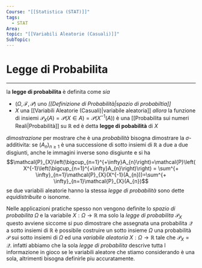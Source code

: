 ```yaml
---
Course: "[[Statistica (STAT)]]"
tags:
  - STAT
Area: 
topic: "[[Variabili Aleatorie (Casuali)]]"
SubTopic:
---
```


# Legge di Probabilita
---
la __legge di probabilita__ è definita come
_sia_  
- $(\Omega,\mathcal{F},\mathcal{P})$ uno _[[Definizione di Probabilità|spazio di probabiltia]]_
- $X$ una [[Variabili Aleatorie (Casuali)|variabile aleatoria]] 
_allora_ la funzione di insiemi $\mathcal{P}_{X}(A)=\mathcal{P}(X \in  A)= \mathcal{P}(X^{-1}(A))$ è una [[Probabilita sui numeri Reali|Probabilità]] su $\mathbb{R}$  ed è detta __legge di pobabilità__ di $X$ 

_dimostrazione_ per mostrare che è una _probabilità_ bisogna dimostrare la $\sigma$-additivita: se $(A_{n})_{n \geq 1}$ è una successione di sotto insiemi di $\mathbb{R}$ a due a due disgiunti, anche le immagini inverse sono disgiunte e si ha$$\mathcal{P}_{X}\left(\bigcup_{n=1}^{+\infty}A_{n}\right)=\mathcal{P}\left(X^{-1}\left(\bigcup_{n=1}^{+\infty}A_{n}\right)\right) = \sum^{+ \infty}_{n=1}\mathcal{P}_{X}(X^{-1}(A_{n}))=\sum^{+ \infty}_{n=1}\mathcal{P}_{X}(A_{n})$$
se due variabili aleatorie hanno la stessa _legge di probabilità_ sono dette _equidistribuite_ o isonome.


Nelle applicazioni pratiche spesso non vengono definite lo _spazio di probabilita_ $\Omega$ e la variabile $X:\Omega \rightarrow \mathbb{R}$ ma solo la _legge di probabilita_ $\mathcal{P}_{X}$ questo avviene siccome si puo dimostrare che assegnata una probabilita $\mathcal{Q}$ a sotto insiemi di $\mathbb{R}$  è possibile costruire un sotto insieme $\Omega$ una probabilità $\mathcal{P}$ sui sotto insiemi di $\Omega$  ed una _variabile aleatoria_ $X:\Omega \rightarrow \mathbb{R}$ tale che $\mathcal{P}_{X}=\mathcal{Q}$.  infatti abbiamo che la sola _legge di probabilita_ descrive tutta l informazione in gioco se le variabili aleatore che stiamo considerando è una sola, altrimenti bisogna definirle piu accuratamente.



